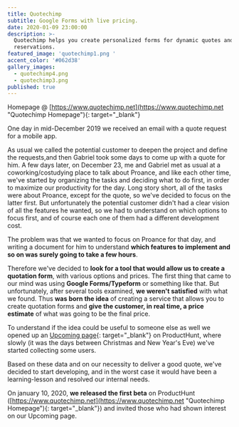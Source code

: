 ```yaml
---
title: Quotechimp
subtitle: Google Forms with live pricing.
date: 2020-01-09 23:00:00
description: >-
  Quotechimp helps you create personalized forms for dynamic quotes and
  reservations.
featured_image: 'quotechimp1.png '
accent_color: '#062d38'
gallery_images:
  - quotechimp4.png
  - quotechimp3.png
published: true
---
```


Homepage @ [https://www.quotechimp.net](https://www.quotechimp.net "Quotechimp Homepage"){: target="_blank"}

One day in mid-December 2019 we received an email with a quote request for a mobile app.

As usual we called the potential customer to deepen the project and define the requests,and then Gabriel took some days to come up with a quote for him. A few days later, on December 23, me and Gabriel met as usual at a coworking/costudying place to talk about Proance, and like each other time, we've started by organizing the tasks and deciding what to do first, in order to maximize our productivity for the day. Long story short, all of the tasks were about Proance, except for the quote, so we've decided to focus on the latter first. But unfortunately the potential customer didn't had a clear vision of all the features he wanted, so we had to understand on which options to focus first, and of course each one of them had a different development cost.

The problem was that we wanted to focus on Proance for that day, and writing a document for him to understand **which features to implement and so on was surely going to take a few hours**.

Therefore we've decided to **look for a tool that would allow us to create a quotation form**, with various options and prices. The first thing that came to our mind was using **Google Forms/Typeform** or something like that. But unfortunately, after several tools examined, **we weren't satisfied** with what we found. Thus **was born the idea** of creating a service that allows you to create quotation forms and **give the customer, in real time, a price estimate** of what was going to be the final price.

To understand if the idea could be useful to someone else as well we opened up an [Upcoming page](https://www.producthunt.com/upcoming/quotechimp "Quotechimp's Upcoming page"){: target="_blank"} on ProductHunt, where slowly (it was the days between Christmas and New Year's Eve) we've started collecting some users.

Based on these data and on our necessity to deliver a good quote, we've decided to start developing, and in the worst case it would have been a learning-lesson and resolved our internal needs.

On january 10, 2020, **we released the first beta** on ProductHunt ([https://www.quotechimp.net](https://www.quotechimp.net "Quotechimp Homepage"){: target="_blank"}) and invited those who had shown interest on our Upcoming page.